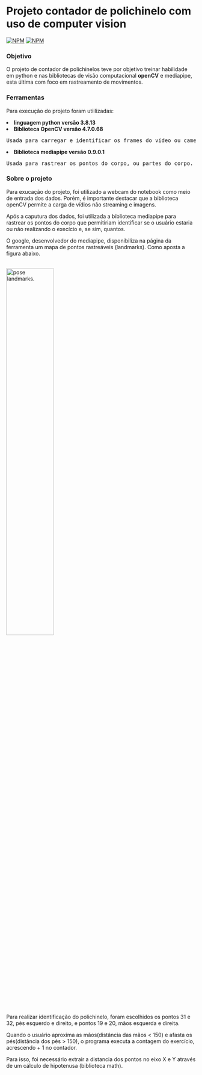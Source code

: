 # Projeto contador de polichinelo com uso de computer vision #
[![NPM](https://img.shields.io/static/v1?label=author&message=Eliabe%20Rocha&color=red)](https://eliaberocha.netlify.app/)
[![NPM](https://img.shields.io/npm/l/react)](https://github.com/Eliabe-Rocha/Multilevel_Regression_ENEM/blob/main/LICENSE)

<h3>Objetivo</h3>
<p>O projeto de contador de polichinelos teve por objetivo treinar habilidade em python e nas bibliotecas de visão computacional <b>openCV</b> e mediapipe, esta última com foco em rastreamento de movimentos.</p>

<h3>Ferramentas</h3>

<p>Para execução do projeto foram utiilizadas: </p>

<li><b>linguagem python versão 3.8.13</b></li>

<li><b>Biblioteca OpenCV versão 4.7.0.68</b></li>

<p><pre>Usada para carregar e identificar os frames do vídeo ou camera usada no projeto. </pre></p>

<li><b>Biblioteca mediapipe versão 0.9.0.1</b></li>

<p><pre>Usada para rastrear os pontos do corpo, ou partes do corpo. Nesse projeto, foram utilizados os os pontos da mãos e  pés.</pre></p>

<h3>Sobre o projeto</h3>
<p>Para exucação do projeto, foi utilizado a webcam do notebook como meio de entrada dos dados. Porém, é importante destacar que a biblioteca openCV permite a carga de vídios  não streaming e imagens.</p>
<p>Após a caputura dos dados, foi utilizada a biblioteca mediapipe para rastrear os pontos do corpo que permitiriam identificar se o usuário estaria ou não realizando o execício e, se sim, quantos.</p>

<p>O google, desenvolvedor do mediapipe, disponibiliza na página da ferramenta um mapa de pontos rastreáveis (landmarks). Como aposta a figura abaixo.</p>

</br>
<a href = "https://google.github.io/mediapipe/solutions/pose.html"><img src = "https://user-images.githubusercontent.com/62529397/215294535-23700fd3-d9f2-4eb7-88cc-c514377649c9.png" width="50%" height="50%" alt = "pose landmarks." align = "center"></a>
</br>
</br>
<p>Para realizar identificação do polichinelo, foram escolhidos os pontos 31 e 32, pés esquerdo e direito, e pontos 19 e 20, mãos esquerda e direita.</p>
<p>Quando o usuário aproxima as mãos(distância das mãos < 150) e afasta os pés(distância dos pés > 150), o programa executa a contagem do exercício, acrescendo + 1 no contador. </p>
<p>Para isso, foi necessário extrair a distancia dos pontos no eixo X e Y através de um cálculo de hipotenusa (biblioteca math).</p>

